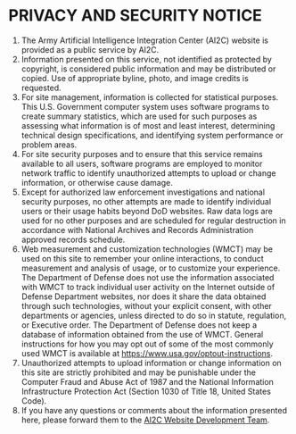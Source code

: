 # PRIVACY AND SECURITY NOTICE

1.  The Army Artificial Intelligence Integration Center (AI2C) website is provided as a public service by AI2C.
1.  Information presented on this service, not identified as protected by copyright, is considered public information and may be distributed or copied. Use of appropriate byline, photo, and image credits is requested.
1.  For site management, information is collected for statistical purposes. This U.S. Government computer system uses software programs to create summary statistics, which are used for such purposes as assessing what information is of most and least interest, determining technical design specifications, and identifying system performance or problem areas.
1.  For site security purposes and to ensure that this service remains available to all users, software programs are employed to monitor network traffic to identify unauthorized attempts to upload or change information, or otherwise cause damage.
1.  Except for authorized law enforcement investigations and national security purposes, no other attempts are made to identify individual users or their usage habits beyond DoD websites. Raw data logs are used for no other purposes and are scheduled for regular destruction in accordance with National Archives and Records Administration approved records schedule.
1.  Web measurement and customization technologies (WMCT) may be used on this site to remember your online interactions, to conduct measurement and analysis of usage, or to customize your experience. The Department of Defense does not use the information associated with WMCT to track individual user activity on the Internet outside of Defense Department websites, nor does it share the data obtained through such technologies, without your explicit consent, with other departments or agencies, unless directed to do so in statute, regulation, or Executive order. The Department of Defense does not keep a database of information obtained from the use of WMCT. General instructions for how you may opt out of some of the most commonly used WMCT is available at https://www.usa.gov/optout-instructions.
1.  Unauthorized attempts to upload information or change information on this site are strictly prohibited and may be punishable under the Computer Fraud and Abuse Act of 1987 and the National Information Infrastructure Protection Act (Section 1030 of Title 18, United States Code).
2.  If you have any questions or comments about the information presented here, please forward them to the [AI2C Website Development Team](mailto:ai2cwebsitedevelopmentteam@army.mil).
